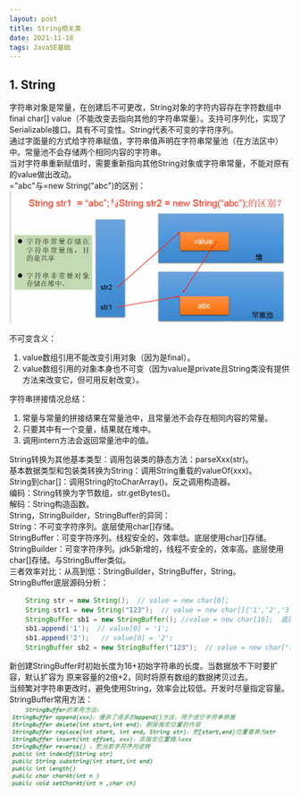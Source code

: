 ```yaml
---
layout: post
title: String相关类
date: 2021-11-18
tags: JavaSE基础
---
```

## 1. String
字符串对象是常量，在创建后不可更改，String对象的字符内容存在字符数组中final char[] value（不能改变去指向其他的字符串常量）。支持可序列化，实现了Serializable接口。具有不可变性。String代表不可变的字符序列。  
通过字面量的方式给字符串赋值，字符串值声明在字符串常量池（在方法区中）中。常量池不会存储两个相同内容的字符串。  
当对字符串重新赋值时，需要重新指向其他String对象或字符串常量，不能对原有的value做出改动。  
="abc"与=new String("abc")的区别：
![](/images/JavaSE/33.png)

不可变含义：  
1. value数组引用不能改变引用对象（因为是final）。
2. value数组引用的对象本身也不可变（因为value是private且String类没有提供方法来改变它，但可用反射改变）。

字符串拼接情况总结：
1. 常量与常量的拼接结果在常量池中，且常量池不会存在相同内容的常量。
2. 只要其中有一个变量，结果就在堆中。
3. 调用intern方法会返回常量池中的值。

String转换为其他基本类型：调用包装类的静态方法：parseXxx(str)。  
基本数据类型和包装类转换为String：调用String重载的valueOf(xxx)。  
String到char[]：调用String的toCharArray()。反之调用构造器。  
编码：String转换为字节数组，str.getBytes()。  
解码：String构造函数。  
String，StringBuilder，StringBuffer的异同：  
String：不可变字符序列。底层使用char[]存储。  
StringBuffer：可变字符序列。线程安全的，效率低。底层使用char[]存储。  
StringBuilder：可变字符序列。jdk5新增的，线程不安全的，效率高。底层使用char[]存储。与StringBuffer类似。  
三者效率对比：从高到低：StringBuilder，StringBuffer，String。  
StringBuffer底层源码分析：

```java
    String str = new String();  // value = new char[0];
    String str1 = new String("123");  // value = new char[]{'1','2','3'};
    StringBuffer sb1 = new StringBuffer(); //value = new char[16];  底层创建了一个长度为16的字符数组
    sb1.append('1');  // value[0] = '1';
    sb1.append('2');   // value[0] = '2';
    StringBuffer sb2 = new StringBuffer("123");  // value = new char["123".length()+16];
```

新创建StringBuffer时初始长度为16+初始字符串的长度。当数据放不下时要扩容，默认扩容为 原来容量的2倍+2，同时将原有数组的数据拷贝过去。  
当频繁对字符串更改时，避免使用String，效率会比较低。开发时尽量指定容量。  
StringBuffer常用方法：
![](/images/JavaSE/34.png)


